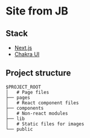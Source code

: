 # Site from JB

## Stack

- [Next.js](https://nextjs.org/)  
- [Chakra UI](https://chakra-ui.com/)  

## Project structure

```
$PROJECT_ROOT
│   # Page files
├── pages
│   # React component files
├── components
│   # Non-react modules
├── lib
│   # Static files for images 
└── public
```